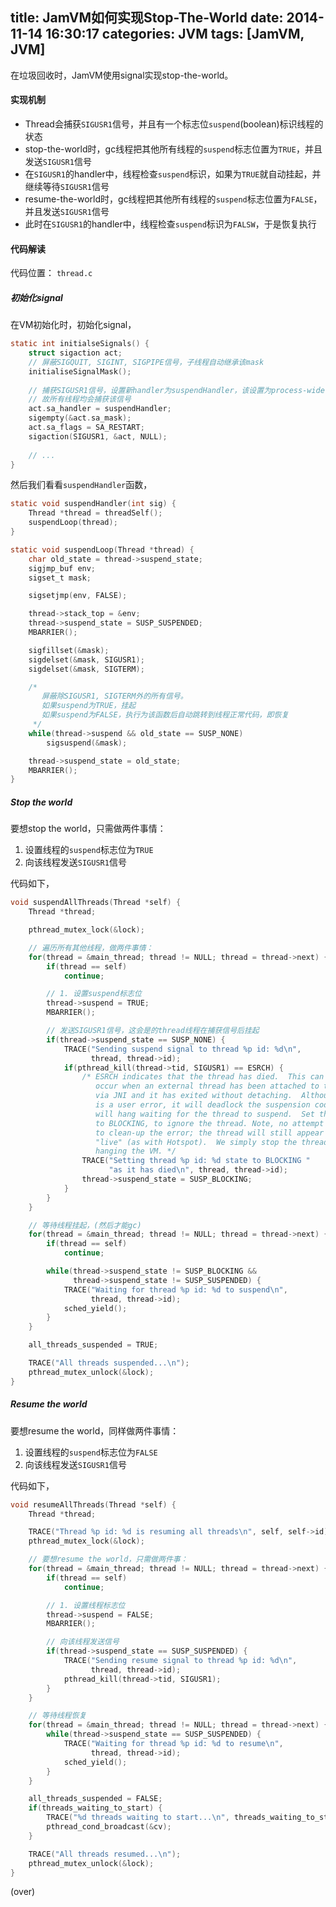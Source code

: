 ﻿title: JamVM如何实现Stop-The-World
date: 2014-11-14 16:30:17
categories: JVM
tags: [JamVM, JVM]
---

在垃圾回收时，JamVM使用signal实现stop-the-world。

<!--more-->

#### 实现机制

- Thread会捕获`SIGUSR1`信号，并且有一个标志位`suspend`(boolean)标识线程的状态
- stop-the-world时，gc线程把其他所有线程的`suspend`标志位置为`TRUE`，并且发送`SIGUSR1`信号
- 在`SIGUSR1`的handler中，线程检查`suspend`标识，如果为`TRUE`就自动挂起，并继续等待`SIGUSR1`信号
- resume-the-world时，gc线程把其他所有线程的`suspend`标志位置为`FALSE`，并且发送`SIGUSR1`信号
- 此时在`SIGUSR1`的handler中，线程检查`suspend`标识为`FALSW`，于是恢复执行

#### 代码解读

代码位置： `thread.c`

##### 初始化signal

在VM初始化时，初始化signal，

```c
static int initialseSignals() {
    struct sigaction act;
    // 屏蔽SIGQUIT, SIGINT, SIGPIPE信号，子线程自动继承该mask
    initialiseSignalMask();
    
    // 捕获SIGUSR1信号，设置新handler为suspendHandler，该设置为process-wide，
    // 故所有线程均会捕获该信号
    act.sa_handler = suspendHandler;
    sigempty(&act.sa_mask);
    act.sa_flags = SA_RESTART;
    sigaction(SIGUSR1, &act, NULL);
    
    // ...
}
```

然后我们看看`suspendHandler`函数，

```c
static void suspendHandler(int sig) {
    Thread *thread = threadSelf();
    suspendLoop(thread);
}

static void suspendLoop(Thread *thread) {
    char old_state = thread->suspend_state;
    sigjmp_buf env;
    sigset_t mask;

    sigsetjmp(env, FALSE);

    thread->stack_top = &env;
    thread->suspend_state = SUSP_SUSPENDED;
    MBARRIER();

    sigfillset(&mask);
    sigdelset(&mask, SIGUSR1);
    sigdelset(&mask, SIGTERM);

    /*
       屏蔽除SIGUSR1, SIGTERM外的所有信号。
       如果suspend为TRUE，挂起
       如果suspend为FALSE，执行为该函数后自动跳转到线程正常代码，即恢复
     */
    while(thread->suspend && old_state == SUSP_NONE)
        sigsuspend(&mask);

    thread->suspend_state = old_state;
    MBARRIER();
}
```

##### Stop the world

要想stop the world，只需做两件事情：

1. 设置线程的`suspend`标志位为`TRUE`
2. 向该线程发送`SIGUSR1`信号

代码如下，

```c
void suspendAllThreads(Thread *self) {
    Thread *thread;

    pthread_mutex_lock(&lock);

    // 遍历所有其他线程，做两件事情：
    for(thread = &main_thread; thread != NULL; thread = thread->next) {
        if(thread == self)
            continue;

        // 1. 设置suspend标志位
        thread->suspend = TRUE;
        MBARRIER();

        // 发送SIGUSR1信号，这会是的thread线程在捕获信号后挂起
        if(thread->suspend_state == SUSP_NONE) {
            TRACE("Sending suspend signal to thread %p id: %d\n",
                  thread, thread->id);
            if(pthread_kill(thread->tid, SIGUSR1) == ESRCH) {
                /* ESRCH indicates that the thread has died.  This can only
                   occur when an external thread has been attached to the VM
                   via JNI and it has exited without detaching.  Although it
                   is a user error, it will deadlock the suspension code as it
                   will hang waiting for the thread to suspend.  Set the state
                   to BLOCKING, to ignore the thread. Note, no attempt is made
                   to clean-up the error; the thread will still appear to be
                   "live" (as with Hotspot).  We simply stop the thread from
                   hanging the VM. */
                TRACE("Setting thread %p id: %d state to BLOCKING "
                      "as it has died\n", thread, thread->id);
                thread->suspend_state = SUSP_BLOCKING;
            }
        }
    }

    // 等待线程挂起，(然后才能gc)
    for(thread = &main_thread; thread != NULL; thread = thread->next) {
        if(thread == self)
            continue;

        while(thread->suspend_state != SUSP_BLOCKING &&
              thread->suspend_state != SUSP_SUSPENDED) {
            TRACE("Waiting for thread %p id: %d to suspend\n",
                  thread, thread->id);
            sched_yield();
        }
    }

    all_threads_suspended = TRUE;

    TRACE("All threads suspended...\n");
    pthread_mutex_unlock(&lock);
}
```

##### Resume the world

要想resume the world，同样做两件事情：

1. 设置线程的`suspend`标志位为`FALSE`
2. 向该线程发送`SIGUSR1`信号

代码如下，

```c
void resumeAllThreads(Thread *self) {
    Thread *thread;

    TRACE("Thread %p id: %d is resuming all threads\n", self, self->id);
    pthread_mutex_lock(&lock);

    // 要想resume the world，只需做两件事：
    for(thread = &main_thread; thread != NULL; thread = thread->next) {
        if(thread == self)
            continue;

        // 1. 设置线程标志位
        thread->suspend = FALSE;
        MBARRIER();

        // 向该线程发送信号
        if(thread->suspend_state == SUSP_SUSPENDED) {
            TRACE("Sending resume signal to thread %p id: %d\n",
                  thread, thread->id);
            pthread_kill(thread->tid, SIGUSR1);
        }
    }

    // 等待线程恢复
    for(thread = &main_thread; thread != NULL; thread = thread->next) {
        while(thread->suspend_state == SUSP_SUSPENDED) {
            TRACE("Waiting for thread %p id: %d to resume\n",
                  thread, thread->id);
            sched_yield();
        }
    }

    all_threads_suspended = FALSE;
    if(threads_waiting_to_start) {
        TRACE("%d threads waiting to start...\n", threads_waiting_to_start);
        pthread_cond_broadcast(&cv);
    }

    TRACE("All threads resumed...\n");
    pthread_mutex_unlock(&lock);
}
```

(over)